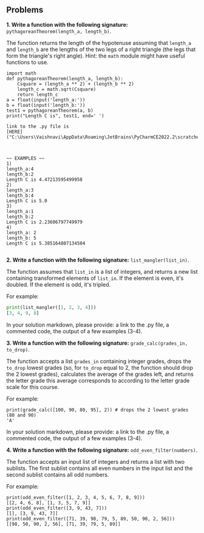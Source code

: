 ## Problems

**1. Write a function with the following signature:** `pythagoreanTheorem(length_a, length_b)`.

The function returns the length of the hypotenuse assuming that `length_a` and `length_b` are the lengths of the two legs of a right triangle (the legs that form the triangle's right angle). Hint: the `math` module might have useful functions to use.


``` CODE:
import math
def pythagoreanTheorem(length_a, length_b):
    Csquare = (length_a ** 2) + (length_b ** 2)
    length_c = math.sqrt(Csquare)
    return length_c
a = float(input('length_a:'))
b = float(input('length_b:'))
test1 = pythagoreanTheorem(a, b)
print("Length C is", test1, end=' ')

link to the .py file is 
[HERE]("C:\Users\Vaishnavi\AppData\Roaming\JetBrains\PyCharmCE2022.2\scratches\pythagorean.py")



~~ EXAMPLES ~~
1)
length_a:4
length_b:2
Length C is 4.47213595499958 
2)
length_a:3
length_b:4
Length C is 5.0 
3)
length_a:1
length_b:2
Length C is 2.23606797749979 
4)
length_a: 2
length_b: 5
Length C is 5.385164807134504 


```


**2. Write a function with the following signature:** `list_mangler(list_in)`.

The function assumes that `list_in` is a list of integers, and returns a new list containing transformed elements of `list_in`. If the element is even, it's doubled. If the element is odd, it's tripled.

For example:

```python
print(list_mangler([1, 2, 3, 4]))
[3, 4, 9, 8]
```
In your solution markdown, please provide: a link to the .py file, a commented code, the output of a few examples (3-4).

**3. Write a function with the following signature:** `grade_calc(grades_in, to_drop)`.

The function accepts a list `grades_in` containing integer grades, drops the `to_drop` lowest grades (so, for `to_drop` equal to 2, the function should drop the 2 lowest grades), calculates the average of the grades left, and returns the letter grade this average corresponds to according to the letter grade scale for this course.

For example:

```
print(grade_calc([100, 90, 80, 95], 2)) # drops the 2 lowest grades (80 and 90)
'A'
```
In your solution markdown, please provide: a link to the .py file, a commented code, the output of a few examples (3-4).


**4. Write a function with the following signature:** `odd_even_filter(numbers)`.

The function accepts an input list of integers and returns a list with two sublists. The first sublist contains all even numbers in the input list and the second sublist contains all odd numbers.

For example:
```
print(odd_even_filter([1, 2, 3, 4, 5, 6, 7, 8, 9]))
[[2, 4, 6, 8], [1, 3, 5, 7, 9]]
print(odd_even_filter([3, 9, 43, 7]))
[[], [3, 9, 43, 7]]
print(odd_even_filter([71, 39, 98, 79, 5, 89, 50, 90, 2, 56]))
[[98, 50, 90, 2, 56], [71, 39, 79, 5, 89]]
```
